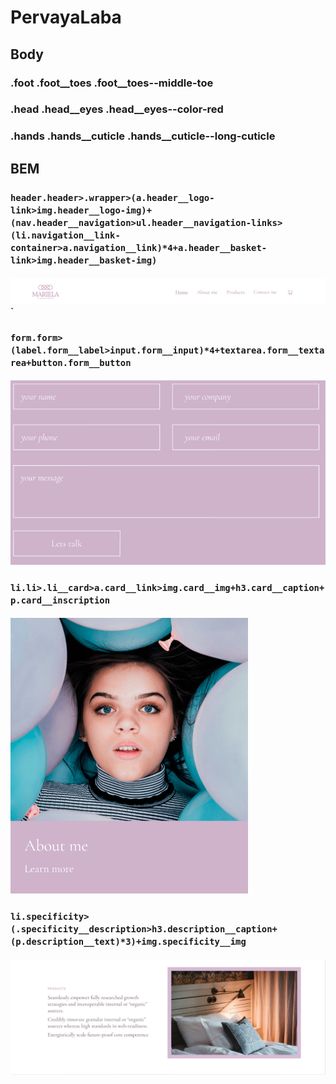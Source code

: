 # PervayaLaba

## Body

### .foot .foot__toes .foot__toes--middle-toe
### .head .head__eyes .head__eyes--color-red
### .hands .hands__cuticle .hands__cuticle--long-cuticle

## BEM

### ```header.header>.wrapper>(a.header__logo-link>img.header__logo-img)+(nav.header__navigation>ul.header__navigation-links>(li.navigation__link-container>a.navigation__link)*4+a.header__basket-link>img.header__basket-img)```
#### ![Header](/img/1.png)`

### ```form.form>(label.form__label>input.form__input)*4+textarea.form__textarea+button.form__button```
#### ![Form](/img/3.png)
### ```li.li>.li__card>a.card__link>img.card__img+h3.card__caption+p.card__inscription```
#### ![Card](/img/2.png)
### ```li.specificity>(.specificity__description>h3.description__caption+(p.description__text)*3)+img.specificity__img```
#### ![Text](/img/4.png)